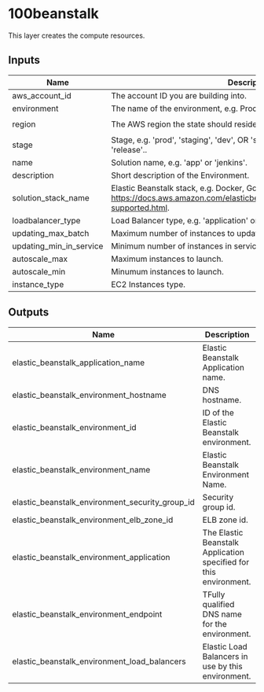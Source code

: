 # 100beanstalk

This layer creates the compute resources.

## Inputs

| Name | Description | Type | Default | Required |
|------|-------------|:----:|:-----:|:-----:|
| aws\_account\_id | The account ID you are building into. | string | n/a | yes |
| environment | The name of the environment, e.g. Production, Development, etc. | string | `"Development"` | no |
| region | The AWS region the state should reside in. | string | `"ap-southeast-2"` | yes |
| stage | Stage, e.g. 'prod', 'staging', 'dev', OR 'source', 'build', 'test', 'deploy', 'release'.. | string | n/a | yes |
| name | Solution name, e.g. 'app' or 'jenkins'. | string | n/a | yes |
| description | Short description of the Environment. | string | n/a | yes |
| solution\_stack\_name | Elastic Beanstalk stack, e.g. Docker, Go, Node, Java, IIS. For more info, see https://docs.aws.amazon.com/elasticbeanstalk/latest/platforms/platforms-supported.html. | string | n/a | yes |
| loadbalancer\_type | Load Balancer type, e.g. 'application' or 'classic'. | string | n/a | yes |
| updating\_max\_batch | Maximum number of instances to update at once. | string | n/a | yes |
| updating\_min\_in\_service | Minimum number of instances in service during update. | string | n/a | yes |
| autoscale\_max | Maximum instances to launch. | string | n/a | yes |
| autoscale\_min | Minumum instances to launch. | string | n/a | yes |
| instance\_type | EC2 Instances type. | string | n/a | yes |


## Outputs

| Name | Description |
|------|-------------|
| elastic\_beanstalk\_application\_name | Elastic Beanstalk Application name. |
| elastic\_beanstalk\_environment\_hostname | DNS hostname. |
| elastic\_beanstalk\_environment\_id | ID of the Elastic Beanstalk environment. |
| elastic\_beanstalk\_environment\_name | Elastic Beanstalk Environment Name. |
| elastic\_beanstalk\_environment\_security\_group\_id | Security group id. |
| elastic\_beanstalk\_environment\_elb\_zone\_id | ELB zone id. |
| elastic\_beanstalk\_environment\_application | The Elastic Beanstalk Application specified for this environment. |
| elastic\_beanstalk\_environment\_endpoint | TFully qualified DNS name for the environment. |
| elastic\_beanstalk\_environment\_load\_balancers | Elastic Load Balancers in use by this environment. |
